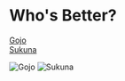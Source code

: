 # Who's Better?
[Gojo](https://brainlos.github.io/option-1/)                         
[Sukuna](https://brainlos.github.io/option-2/)

<img src="https://i.imgur.com/nNcwcXE.jpg" alt="Gojo">
<img src="https://i.imgur.com/fajTBjq.jpg" alt="Sukuna">
